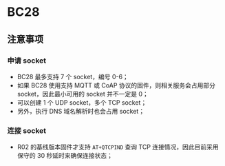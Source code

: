 # BC28

## 注意事项

### 申请 socket

- BC28 最多支持 7 个 socket，编号 0-6；
- 如果 BC28 使用支持 MQTT 或 CoAP 协议的固件，则相关服务会占用部分 socket，因此最小可用的 socket 并不一定是 0；
- 可以创建 1 个 UDP socket，多个 TCP socket；
- 另外，执行 DNS 域名解析时也会占用 socket；

### 连接 socket

- R02 的基线版本固件才支持 `AT+QTCPIND` 查询 TCP 连接情况，因此目前采用保守的 30 秒延时来确保连接状态；

